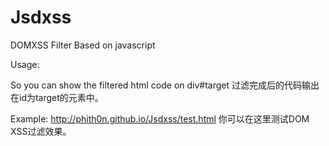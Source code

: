 Jsdxss
======

DOMXSS Filter Based on javascript

Usage: 

<div id="target"></div>
<script src="jsdxss.js"></script>
<script>
var html = "HTML CODE";
(new Jsdxss()).filter(html, "target");
</script>

So you can show the filtered html code on div#target
过滤完成后的代码输出在id为target的元素中。

Example: http://phith0n.github.io/Jsdxss/test.html
你可以在这里测试DOM XSS过滤效果。
